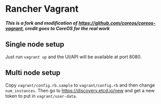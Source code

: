# Rancher Vagrant

***This is a fork and modification of https://github.com/coreos/coreos-vagrant, credit goes to CoreOS for the real work***

## Single node setup

Just run `vagrant up` and the UI/API will be available at port 8080.

## Multi node setup

Copy `vagrant/config.rb.sample` to `vagrant/config.rb` and then change `num_instances`.
Then go to https://discovery.etcd.io/new and get a new token to put in `vagrant/user-data`.
